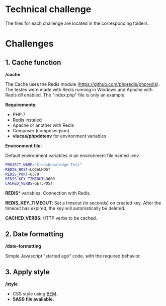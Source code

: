 # Technical challenge

The files for each challenge are located in the corresponding folders.

# Challenges

## 1. Cache function

**/cache**

The Cache uses the Redis module (https://github.com/phpredis/phpredis). 
The testes were made with Redis running in Windows and Apache with Redis dll enabled.
The "index.php" file is only an example.

**Requirements**:
* PHP 7
* Redis instaled
* Apache or another with Redis
* Composer (composer.json)
* **vlucas/phpdotenv** for environment variables

**Environment file:**

Default environment variables in an environment file named .env

```sh
PROJECT_NAME="CrossKnowledge Test"
REDIS_HOST=LOCALHOST
REDIS_PORT=6379
REDIS_KEY_TIMEOUT=3600
CACHED_VERBS=GET,POST
```

**REDIS*** variables: Connection with Redis.

**REDIS_KEY_TIMEOUT**: Set a timeout (in seconds) on created key. After the timeout has expired, the key will automatically be deleted.

**CACHED_VERBS**: HTTP verbs to be cached.

## 2. Date formatting

**/date-formatting**

Simple Javascript "started ago" code, with the required behavior. 

## 3. Apply style
**/style**

* CSS style using [BEM](http://getbem.com/introduction/).
* **SASS file available.**